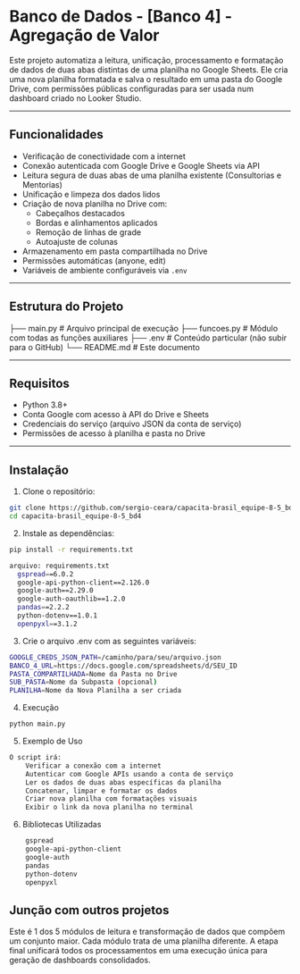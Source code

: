 # Banco de Dados - [Banco 4] - Agregação de Valor

Este projeto automatiza a leitura, unificação, processamento e formatação de dados de duas abas distintas de uma planilha no Google Sheets. Ele cria uma nova planilha formatada e salva o resultado em uma pasta do Google Drive, com permissões públicas configuradas para ser usada num dashboard criado no Looker Studio.

---

## Funcionalidades

- Verificação de conectividade com a internet
- Conexão autenticada com Google Drive e Google Sheets via API
- Leitura segura de duas abas de uma planilha existente (Consultorias e Mentorias)
- Unificação e limpeza dos dados lidos
- Criação de nova planilha no Drive com:
  - Cabeçalhos destacados
  - Bordas e alinhamentos aplicados
  - Remoção de linhas de grade
  - Autoajuste de colunas
- Armazenamento em pasta compartilhada no Drive
- Permissões automáticas (anyone, edit)
- Variáveis de ambiente configuráveis via `.env`

---

## Estrutura do Projeto
├── main.py     # Arquivo principal de execução
├── funcoes.py  # Módulo com todas as funções auxiliares
├── .env        # Conteúdo particular (não subir para o GitHub)
└── README.md   # Este documento


---

## Requisitos

- Python 3.8+
- Conta Google com acesso à API do Drive e Sheets
- Credenciais do serviço (arquivo JSON da conta de serviço)
- Permissões de acesso à planilha e pasta no Drive

---

## Instalação

1. Clone o repositório:

```bash
git clone https://github.com/sergio-ceara/capacita-brasil_equipe-8-5_bd4.git
cd capacita-brasil_equipe-8-5_bd4
```

2. Instale as dependências:
```bash
pip install -r requirements.txt

arquivo: requirements.txt
  gspread==6.0.2
  google-api-python-client==2.126.0
  google-auth==2.29.0
  google-auth-oauthlib==1.2.0
  pandas==2.2.2
  python-dotenv==1.0.1
  openpyxl==3.1.2
```

3. Crie o arquivo .env com as seguintes variáveis:
```bash
GOOGLE_CREDS_JSON_PATH=/caminho/para/seu/arquivo.json
BANCO_4_URL=https://docs.google.com/spreadsheets/d/SEU_ID
PASTA_COMPARTILHADA=Nome da Pasta no Drive
SUB_PASTA=Nome da Subpasta (opcional)
PLANILHA=Nome da Nova Planilha a ser criada
```

4. Execução
```bash
python main.py
```

5. Exemplo de Uso
```bash
O script irá:
    Verificar a conexão com a internet
    Autenticar com Google APIs usando a conta de serviço
    Ler os dados de duas abas específicas da planilha
    Concatenar, limpar e formatar os dados
    Criar nova planilha com formatações visuais
    Exibir o link da nova planilha no terminal
```

6. Bibliotecas Utilizadas
```bash
    gspread
    google-api-python-client
    google-auth
    pandas
    python-dotenv
    openpyxl
```
## Junção com outros projetos
Este é 1 dos 5 módulos de leitura e transformação de dados que compõem um conjunto maior. Cada módulo trata de uma planilha diferente. A etapa final unificará todos os processamentos em uma execução única para geração de dashboards consolidados.
